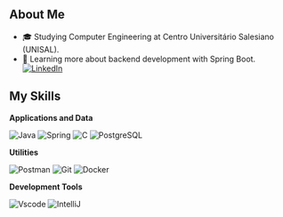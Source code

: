 ## About Me

- 🎓 Studying Computer Engineering at Centro Universitário Salesiano (UNISAL).
- 🌱 Learning more about backend development with Spring Boot.
[![LinkedIn](https://img.shields.io/badge/LinkedIn-0077B5?style=for-the-badge&logo=linkedin&logoColor=white)](https://www.linkedin.com/in/leandro-nnogueira/)

## My Skills

**Applications and Data**

![Java](https://img.shields.io/badge/java-%23ED8B00.svg?style=for-the-badge&logo=openjdk&logoColor=white)
![Spring](https://img.shields.io/badge/spring-%236DB33F.svg?style=for-the-badge&logo=spring&logoColor=white)
![C](https://img.shields.io/badge/C-00599C?style=for-the-badge&logo=c&logoColor=white)
![PostgreSQL](https://img.shields.io/badge/PostgreSQL-000?style=for-the-badge&logo=postgresql)

**Utilities**

![Postman](https://img.shields.io/badge/Postman-FF6C37.svg?style=for-the-badge&logo=Postman&logoColor=white)
![Git](https://img.shields.io/badge/GIT-E44C30?style=for-the-badge&logo=git&logoColor=white)
![Docker](https://img.shields.io/badge/Docker-777BB4?style=for-the-badge&logo=docker&logoColor=white)

**Development Tools**

![Vscode](https://img.shields.io/badge/Vscode-007ACC?style=for-the-badge&logo=vscode&logoColor=white)
![IntelliJ](https://img.shields.io/badge/jetbrains-000000?style=for-the-badge&logo=jetbrains&logoColor=white)
